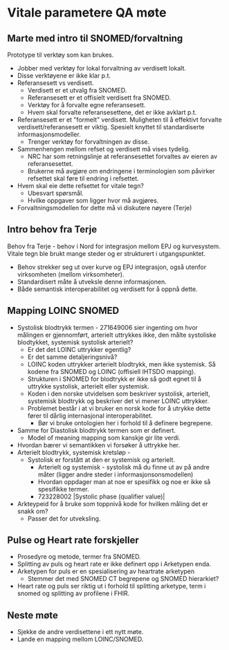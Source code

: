 # Vitale parametere QA møte

## Marte med intro til SNOMED/forvaltning

Prototype til verktøy som kan brukes.

* Jobber med verktøy for lokal forvaltning av verdisett lokalt.
* Disse verktøyene er ikke klar p.t.
* Referansesett vs verdisett.
  * Verdisett er et utvalg fra SNOMED.
  * Referansesett er et offisielt verdisett fra SNOMED.
  * Verktøy for å forvalte egne referansesett.
  * Hvem skal forvalte referansesettene, det er ikke avklart p.t.
* Referansesett er et "formelt" verdisett. Muligheten til å effektivt forvalte verdisett/referansesett er viktig. Spesielt knyttet til standardiserte informasjonsmodeller.
  * Trenger verktøy for forvaltningen av disse.
* Sammenhengen mellom refset og verdisett må vises tydelig.
  * NRC har som retningslinje at referansesettet forvaltes av eieren av referansesettet.
  * Brukerne må avgjøre om endringene i terminologien som påvirker refsettet skal føre til endring i refsettet.
* Hvem skal eie dette refsettet for vitale tegn?  
  * Ubesvart spørsmål.  
  * Hvilke oppgaver som ligger hvor må avgjøres.
* Forvaltningsmodellen for dette må vi diskutere nøyere (Terje)

## Intro behov fra Terje

Behov fra Terje - behov i Nord for integrasjon mellom EPJ og kurvesystem. Vitale tegn ble brukt mange steder og er strukturert i utgangspunktet.

* Behov strekker seg ut over kurve og EPJ integrasjon, også utenfor virksomheten (mellom virksomheter).
* Standardisert måte å utveksle denne informasjonen.
* Både semantisk interoperabilitet og verdisett for å oppnå dette.

## Mapping LOINC SNOMED

* Systolisk blodtrykk termen - 271649006 sier ingenting om hvor målingen er gjennomført, arterielt uttrykkes ikke, den målte systoliske blodtykket, systemisk systolisk arterielt?  
  * Er det det LOINC uttrykker egentlig?
  * Er det samme detaljeringsnivå?
  * LOINC koden uttrykker arterielt blodtrykk, men ikke systemisk. Så kodene fra SNOMED og LOINC (offisiell IHTSDO mapping).
  * Strukturen i SNOMED for blodtrykk er ikke så godt egnet til å uttrykke systolisk, arterielt eller systemisk.
  * Koden i den norske utvidelsen som beskriver systolisk, arterielt, systemisk blodtrykk og beskriver det vi mener LOINC uttrykker.
  * Problemet består i at vi bruker en norsk kode for å utrykke dette fører til dårlig internasjonal interoperabilitet.
    * Bør vi bruke ontologien her i forhold til å definere begrepene.
* Samme for Diastolisk blodtrykk termen som er definert.
  * Model of meaning mapping som kanskje gir lite verdi.
* Hvordan bærer vi semantikken vi forsøker å uttrykke her.
* Arterielt blodtrykk, systemisk kretsløp -  
  * Systolisk er forstått at den er systemisk og arterielt.
    * Arterielt og systemisk - systolisk må du finne ut av på andre måter (ligger andre steder i informasjonsonsmodellen)
    * Hvordan oppdager man at noe er spesifikk og noe er ikke så spesifikke termer.
    * 723228002 |Systolic phase (qualifier value)|
* Arkteypeid for å bruke som toppnivå kode for hvilken måling det er snakk om?
  * Passer det for utveksling.

## Pulse og Heart rate forskjeller

* Prosedyre og metode, termer fra SNOMED.
* Splitting av puls og heart rate er ikke definert opp i Arketypen enda.
* Arketypen for puls er en spesialisering av heartrate arketypen
  * Stemmer det med SNOMED CT begrepene og SNOMED hierarkiet?
* Heart rate og puls ser riktig ut i forhold til splitting arketype, term i snomed og splitting av profilene i FHIR.

## Neste møte

* Sjekke de andre verdisettene i ett nytt møte.
* Lande en mapping mellom LOINC/SNOMED.  
